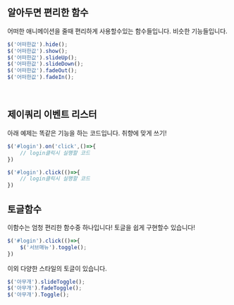 ## 알아두면 편리한 함수

어떠한 애니메이션을 줄때 편리하게 사용할수있는 함수들입니다. 비슷한 기능들입니다.

```js
$('어떠한값').hide();
$('어떠한값').show();
$('어떠한값').slideUp();
$('어떠한값').slideDown();
$('어떠한값').fadeOut();
$('어떠한값').fadeIn();
```

<br />

## 제이쿼리 이벤트 리스터

아래 예제는 똑같은 기능을 하는 코드입니다. 취향에 맞게 쓰기!

```js
$('#login').on('click',()=>{
    // login클릭시 실행할 코드
})

$('#login').click(()=>{
    // login클릭시 실행할 코드
})
```

## 토글함수

이함수는 엄청 편리한 함수중 하나입니다! 토글을 쉽게 구현할수 있습니다!

```js
$('#login').click(()=>{
    $('서브매뉴').toggle();
})
```

이외 다양한 스타일의 토글이 있습니다.

```js
$('아무개').slideToggle();
$('아무개').fadeToggle();
$('아무개').Toggle();
```

